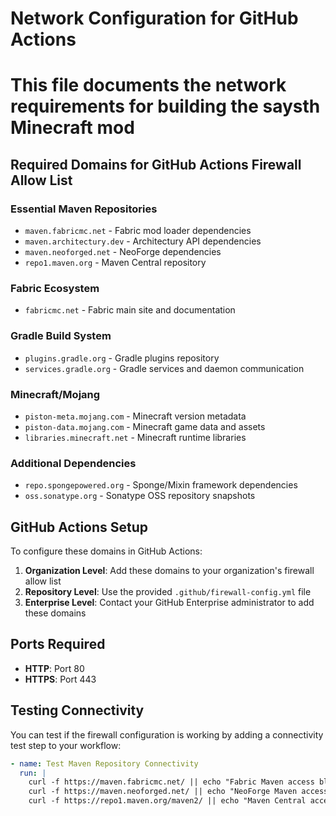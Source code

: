 # Network Configuration for GitHub Actions
# This file documents the network requirements for building the saysth Minecraft mod

## Required Domains for GitHub Actions Firewall Allow List

### Essential Maven Repositories
- `maven.fabricmc.net` - Fabric mod loader dependencies
- `maven.architectury.dev` - Architectury API dependencies  
- `maven.neoforged.net` - NeoForge dependencies
- `repo1.maven.org` - Maven Central repository

### Fabric Ecosystem
- `fabricmc.net` - Fabric main site and documentation

### Gradle Build System
- `plugins.gradle.org` - Gradle plugins repository
- `services.gradle.org` - Gradle services and daemon communication

### Minecraft/Mojang
- `piston-meta.mojang.com` - Minecraft version metadata
- `piston-data.mojang.com` - Minecraft game data and assets
- `libraries.minecraft.net` - Minecraft runtime libraries

### Additional Dependencies
- `repo.spongepowered.org` - Sponge/Mixin framework dependencies
- `oss.sonatype.org` - Sonatype OSS repository snapshots

## GitHub Actions Setup

To configure these domains in GitHub Actions:

1. **Organization Level**: Add these domains to your organization's firewall allow list
2. **Repository Level**: Use the provided `.github/firewall-config.yml` file
3. **Enterprise Level**: Contact your GitHub Enterprise administrator to add these domains

## Ports Required
- **HTTP**: Port 80
- **HTTPS**: Port 443

## Testing Connectivity

You can test if the firewall configuration is working by adding a connectivity test step to your workflow:

```yaml
- name: Test Maven Repository Connectivity
  run: |
    curl -f https://maven.fabricmc.net/ || echo "Fabric Maven access blocked"
    curl -f https://maven.neoforged.net/ || echo "NeoForge Maven access blocked"
    curl -f https://repo1.maven.org/maven2/ || echo "Maven Central access blocked"
```